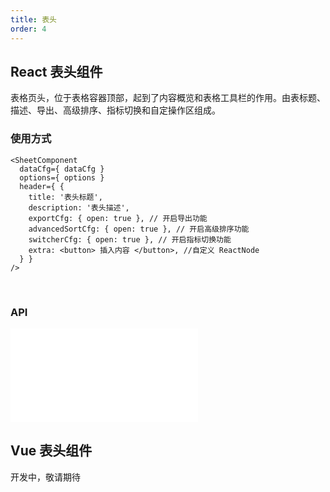 ```yaml
---
title: 表头
order: 4
---
```


## React 表头组件

表格页头，位于表格容器顶部，起到了内容概览和表格工具栏的作用。由表标题、描述、导出、高级排序、指标切换和自定操作区组成。

### 使用方式

```tsx
<SheetComponent
  dataCfg={ dataCfg }
  options={ options }
  header={ {
    title: '表头标题',
    description: '表头描述',
    exportCfg: { open: true }, // 开启导出功能
    advancedSortCfg: { open: true }, // 开启高级排序功能
    switcherCfg: { open: true }, // 开启指标切换功能
    extra: <button> 插入内容 </button>, //自定义 ReactNode
  } }
/>
```

<br/>

<Playground path='react-component/header/demo/default.tsx' rid='container' height='400'></Playground>

### API

<embed src="@/docs/common/header.zh.md"></embed>

## Vue 表头组件

开发中，敬请期待
